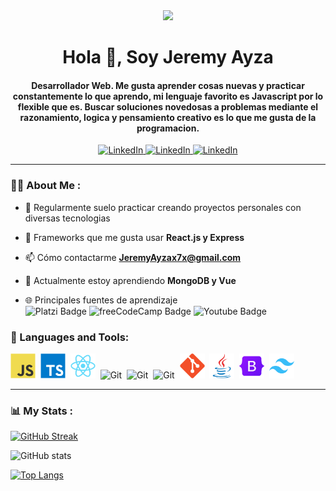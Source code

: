 <div id="header" align="center">
	<img src="https://media.giphy.com/media/5Zesu5VPNGJlm/giphy.gif" width="200" />
	<h1 align="center">Hola 👋, Soy Jeremy Ayza</h1>
	<h4 align="center">Desarrollador Web.
		Me gusta aprender cosas nuevas y practicar constantemente lo que aprendo, mi lenguaje favorito es Javascript por lo flexible que es.
		Buscar soluciones novedosas a problemas mediante el razonamiento, logica y pensamiento creativo es lo que me gusta de la programacion.
	</h4>
</div>


<div id="badges" align="center">
	<a href="https://www.linkedin.com/in/jeremyayzamatias/" Target="_blank" >
	<img src="https://img.shields.io/badge/LinkedIn-0077B5?style=for-the-badge&logo=linkedin&logoColor=white" alt="LinkedIn" />
	</a>
	<a href="https://t.me/JeremyAyza" Target="_blank" >
	<img src="https://img.shields.io/badge/Telegram-2CA5E0?style=for-the-badge&logo=telegram&logoColor=white" alt="LinkedIn" />
	</a>
	<a href="mailto:AyzaJeremyx7x@gmail.com" Target="_blank" >
	<img src="https://img.shields.io/badge/Gmail-D14836?style=for-the-badge&logo=gmail&logoColor=white" alt="LinkedIn" />
	</a>
</div>

---

### 👨‍💻 About Me :

- 📝 Regularmente suelo practicar creando proyectos personales con diversas tecnologias

- 💬 Frameworks que me gusta usar **React.js y Express**

- 📫 Cómo contactarme **JeremyAyzax7x@gmail.com**

- 🌱 Actualmente estoy aprendiendo **MongoDB y Vue**

- 🌐 Principales fuentes de aprendizaje <br>
<img src="https://img.shields.io/badge/Platzi-98CA3F?style=for-the-badge&logo=platzi&logoColor=white" alt="Platzi Badge" />&nbsp;<img src="https://img.shields.io/badge/freecodecamp-27273D?style=for-the-badge&logo=freecodecamp&logoColor=white" alt="freeCodeCamp Badge" />&nbsp;<img src="https://img.shields.io/badge/YouTube-FF0000?style=for-the-badge&logo=youtube&logoColor=white" alt="Youtube Badge">


<div align="left">
	<h3>🔨 Languages and Tools:</h3>
	<div>
		<img src="https://github.com/devicons/devicon/blob/master/icons/javascript/javascript-original.svg" title="JavaScript" alt="JavaScript" width="40" height="40"/>&nbsp;
		<img src="https://github.com/devicons/devicon/blob/master/icons/typescript/typescript-original.svg" title="JavaScript" alt="JavaScript" width="40" height="40"/>&nbsp;
		<img src="https://github.com/devicons/devicon/blob/master/icons/react/react-original.svg" title="React" alt="React" width="40" height="40"/>&nbsp;
		<img src="https://static.airpair.com/img/software/node.js.icon.png" title="Git"alt="Git" width="40" height="40"/>&nbsp;
    <img src="https://assets.website-files.com/61ca3f775a79ec5f87fcf937/6202fcdee5ee8636a145a41b_1234.png" title="Git"alt="Git" width="40" height="40"/>&nbsp;
    <img src="https://bobcares.com/wp-content/uploads/2022/06/mysql.png" title="Git" alt="Git" width="40" height="40"/>&nbsp;
		<img src="https://github.com/devicons/devicon/blob/master/icons/git/git-original.svg" title="Git" alt="Git" width="40" height="40"/>&nbsp;
		<img src="https://github.com/devicons/devicon/blob/master/icons/java/java-original.svg" title="Git"alt="Git" width="40" height="40"/>&nbsp;
		<img src="https://github.com/devicons/devicon/blob/master/icons/bootstrap/bootstrap-original.svg" title="Bootstrap" alt="Bootstrap" width="40" height="40"/>&nbsp;
    <img src="https://github.com/devicons/devicon/blob/master/icons/tailwindcss/tailwindcss-plain.svg" title="HTML5" alt="HTML" width="40" height="40"/>&nbsp;
	</div>
</div>

---

### 📊 My Stats :

  [![GitHub Streak](http://github-readme-streak-stats.herokuapp.com?user=JeremyAyza&theme=chartreuse-dark&date_format=j%2Fn%5B%2FY%5D&sideNums=FFFFFF&sideLabels=40A6FF&ring=FF0000&fire=FF0000&dates=12DD70)](https://git.io/streak-stats)

  ![GitHub stats](https://github-readme-stats.vercel.app/api?username=JeremyAyza&show_icons=true&bg_color=000&text_color=40A6FFFF&icon_color=12DD70FF&title_color=12DD70FF)


  [![Top Langs](https://github-readme-stats.vercel.app/api/top-langs/?username=JeremyAyza&bg_color=000&text_color=12DD70FF&title_color=40A6FFFF)](https://github.com/anuraghazra/github-readme-stats)


